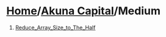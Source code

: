 # [Home](./../..)/[Akuna Capital](./..)/Medium
1. [Reduce_Array_Size_to_The_Half](./Reduce_Array_Size_to_The_Half.md)
